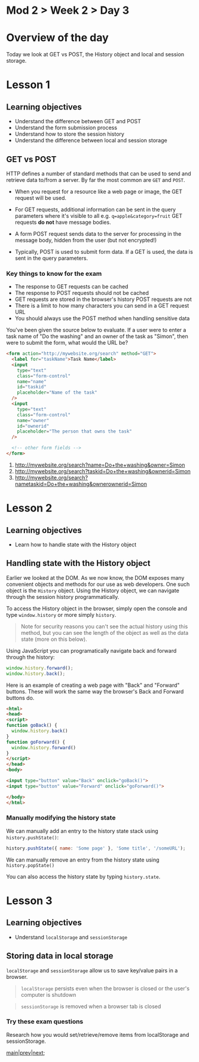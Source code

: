 # Mod 2 > Week 2 > Day 3

# Overview of the day

Today we look at GET vs POST, the History object and local and session storage.

# Lesson 1

## Learning objectives

- Understand the difference between GET and POST
- Understand the form submission process
- Understand how to store the session history
- Understand the difference between local and session storage

## GET vs POST

HTTP defines a number of standard methods that can be used to send and retrieve data to/from a server. By far the most common are `GET` and `POST`.

- When you request for a resource like a web page or image, the GET request will be used.

- For GET requests, additional information can be sent in the query parameters where it's visible to all e.g. `q=apple&category=fruit` GET requests **do not** have message bodies.

- A form POST request sends data to the server for processing in the message body, hidden from the user (but not encrypted!)

- Typically, POST is used to submit form data. If a GET is used, the data is sent in the query parameters.

### Key things to know for the exam

* The response to GET requests can be cached
* The response to POST requests should not be cached
* GET requests are stored in the browser's history
POST requests are not
* There is a limit to how many characters you can send in a GET request URL
* You should always use the POST method when handling sensitive data

You've been given the source below to evaluate. If a user were to enter a task name of "Do the washing" and an owner of the task as "Simon", then were to submit the form, what would the URL be?

```html
<form action="http://mywebsite.org/search" method="GET">
  <label for="taskName">Task Name</label>
  <input
    type="text"
    class="form-control"
    name="name"
    id="taskid"
    placeholder="Name of the task"
  />
  <input
    type="text"
    class="form-control"
    name="owner"
    id="ownerid"
    placeholder="The person that owns the task"
  />

  <!-- other form fields -->
</form>
```

1. http://mywebsite.org/search?name=Do+the+washing&owner=Simon
2. http://mywebsite.org/search?taskid=Do+the+washing&ownerid=Simon
3. http://mywebsite.org/search?nametaskid=Do+the+washing&ownerownerid=Simon

# Lesson 2

## Learning objectives

- Learn how to handle state with the History object

## Handling state with the History object

Earlier we looked at the DOM. As we now know, the DOM exposes many convenient objects and methods for our use as web developers. One such object is the `History` object. Using the History object, we can navigate through the session history programmatically. 

To access the History object in the browser, simply open the console and type `window.history` or more simply `history`.

> Note for security reasons you can't see the actual history using this method, but you can see the length of the object as well as the data state (more on this below).

Using JavaScript you can programatically navigate back and forward through the history:

```javascript
window.history.forward();
window.history.back();
```
Here is an example of creating a web page with "Back" and "Forward" buttons. These will work the same way the browser's Back and Forward buttons do.

```html
<html>
<head>
<script>
function goBack() {
  window.history.back()
}
function goForward() {
  window.history.forward()
}
</script>
</head>
<body>

<input type="button" value="Back" onclick="goBack()">
<input type="button" value="Forward" onclick="goForward()">

</body>
</html>
```

### Manually modifying the history state
We can manually add an entry to the history state stack using `history.pushState()`:

```javascript
history.pushState({ name: 'Some page' }, 'Some title', '/someURL');
```
We can manually remove an entry from the history state using `history.popState()`

You can also access the history state by typing `history.state`.

# Lesson 3

## Learning objectives

- Understand `localStorage` and `sessionStorage`

## Storing data in local storage
`localStorage` and `sessionStorage` allow us to save key/value pairs in a browser.

> `localStorage` persists even when the browser is closed or the user's computer is shutdown

> `sessionStorage` is removed when a browser tab is closed

### Try these exam questions

Research how you would set/retrieve/remove items from localStorage and sessionStorage.

[main](/swe)|[prev](/swe/mod2/wk2/day2.html)|[next](/swe/mod2/wk2/day4.html);
